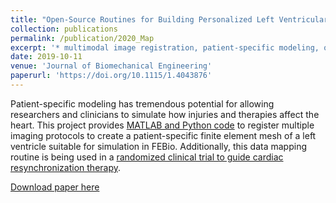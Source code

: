 ```yaml
---
title: "Open-Source Routines for Building Personalized Left Ventricular Models From Cardiac Magnetic Resonance Imaging Data"
collection: publications
permalink: /publication/2020_Map
excerpt: '* multimodal image registration, patient-specific modeling, open-source'
date: 2019-10-11
venue: 'Journal of Biomechanical Engineering'
paperurl: 'https://doi.org/10.1115/1.4043876'
---
```


Patient-specific modeling has tremendous potential for allowing researchers and clinicians to simulate how injuries and therapies affect the heart. This project provides [MATLAB and Python code](https://simtk.org/projects/lvdatamap) to register multiple imaging protocols to create a patient-specific finite element mesh of a left ventricle suitable for simulation in FEBio. Additionally, this data mapping routine is being used in a [randomized clinical trial to guide cardiac resynchronization therapy](https://clinicaltrials.gov/ct2/show/NCT03398369).


[Download paper here](https://doi.org/10.1115/1.4043876)
